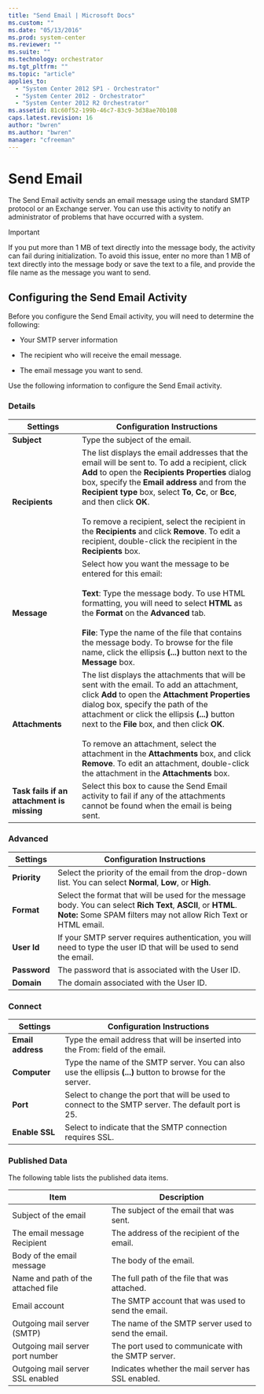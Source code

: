 ```yaml
---
title: "Send Email | Microsoft Docs"
ms.custom: ""
ms.date: "05/13/2016"
ms.prod: system-center
ms.reviewer: ""
ms.suite: ""
ms.technology: orchestrator
ms.tgt_pltfrm: ""
ms.topic: "article"
applies_to:
  - "System Center 2012 SP1 - Orchestrator"
  - "System Center 2012 - Orchestrator"
  - "System Center 2012 R2 Orchestrator"
ms.assetid: 81c60f52-199b-46c7-83c9-3d38ae70b108
caps.latest.revision: 16
author: "bwren"
ms.author: "bwren"
manager: "cfreeman"
---
```

# Send Email
The Send Email activity sends an email message using the standard SMTP protocol or an Exchange server. You can use this activity to notify an administrator of problems that have occurred with a system.  

> [!IMPORTANT]
>  If you put more than 1 MB of text directly into the message body, the activity can fail during initialization. To avoid this issue, enter no more than 1 MB of text directly into the message body or save the text to a file, and provide the file name as the message you want to send.  

## Configuring the Send Email Activity  
 Before you configure the Send Email activity, you will need to determine the following:  

- Your SMTP server information  

- The recipient who will receive the email message.  

- The email message you want to send.  

Use the following information to configure the Send Email activity.  

### Details  

|Settings|Configuration Instructions|  
|--------------|--------------------------------|  
|**Subject**|Type the subject of the email.|  
|**Recipients**|The list displays the email addresses that the email will be sent to. To add a recipient, click **Add** to open the **Recipients Properties** dialog box, specify the **Email address** and from the **Recipient type** box, select **To**, **Cc**, or **Bcc**, and then click **OK**.<br /><br /> To remove a recipient, select the recipient in the **Recipients** and click **Remove**. To edit a recipient, double-click the recipient in the **Recipients** box.|  
|**Message**|Select how you want the message to be entered for this email:<br /><br /> **Text**: Type the message body. To use HTML formatting, you will need to select **HTML** as the **Format** on the **Advanced** tab.<br /><br /> **File**: Type the name of the file that contains the message body. To browse for the file name, click the ellipsis **(...)** button next to the **Message** box.|  
|**Attachments**|The list displays the attachments that will be sent with the email. To add an attachment, click **Add** to open the **Attachment Properties** dialog box, specify the path of the attachment or click the ellipsis **(...)** button next to the **File** box, and then click **OK**.<br /><br /> To remove an attachment, select the attachment in the **Attachments** box, and click **Remove**. To edit an attachment, double-click the attachment in the **Attachments** box.|  
|**Task fails if an attachment is missing**|Select this box to cause the Send Email activity to fail if any of the attachments cannot be found when the email is being sent.|  

### Advanced  

|Settings|Configuration Instructions|  
|--------------|--------------------------------|  
|**Priority**|Select the priority of the email from the drop-down list.  You can select **Normal**, **Low**, or **High**.|  
|**Format**|Select the format that will be used for the message body. You can select **Rich Text**, **ASCII**, or **HTML**. **Note:**  Some SPAM filters may not allow Rich Text or HTML email.|  
|**User Id**|If your SMTP server requires authentication, you will need to type the user ID that will be used to send the email.|  
|**Password**|The password that is associated with the User ID.|  
|**Domain**|The domain associated with the User ID.|  

### Connect  

|Settings|Configuration Instructions|  
|--------------|--------------------------------|  
|**Email address**|Type the email address that will be inserted into the From: field of the email.|  
|**Computer**|Type the name of the SMTP server. You can also use the ellipsis **(...)** button to browse for the server.|  
|**Port**|Select to change the port that will be used to connect to the SMTP server. The default port is 25.|  
|**Enable SSL**|Select to indicate that the SMTP connection requires SSL.|  

### Published Data  
 The following table lists the published data items.  

|Item|Description|  
|----------|-----------------|  
|Subject of the email|The subject of the email that was sent.|  
|The email message Recipient|The address of the recipient of the email.|  
|Body of the email message|The body of the email.|  
|Name and path of the attached file|The full path of the file that was attached.|  
|Email account|The SMTP account that was used to send the email.|  
|Outgoing mail server (SMTP)|The name of the SMTP server used to send the email.|  
|Outgoing mail server port number|The port used to communicate with the SMTP server.|  
|Outgoing mail server SSL enabled|Indicates whether the mail server has SSL enabled.|
